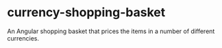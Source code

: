 # currency-shopping-basket
An Angular shopping basket that prices the items in a number of different currencies.
